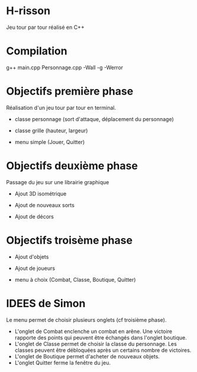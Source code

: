 # H-risson

Jeu tour par tour réalisé en C++

# Compilation

g++ main.cpp Personnage.cpp -Wall -g -Werror

# Objectifs première phase

Réalisation d'un jeu tour par tour en terminal.

- classe personnage (sort d'attaque, déplacement du personnage)

- classe grille (hauteur, largeur)

- menu simple (Jouer, Quitter)

# Objectifs deuxième phase

Passage du jeu sur une librairie graphique

- Ajout 3D isométrique

- Ajout de nouveaux sorts

- Ajout de décors

# Objectifs troisème phase 

- Ajout d'objets

- Ajout de joueurs 

- menu à choix (Combat, Classe, Boutique, Quitter) 

# IDEES de Simon

Le menu permet de choisir plusieurs onglets (cf troisième phase).

- L'onglet de Combat enclenche un combat en arêne. Une victoire rapporte des points qui peuvent être échangés dans l'onglet boutique.
- L'onglet de Classe permet de choisir la classe du personnage. Les classes peuvent être débloquées après un certains nombre de victoires.
- L'onglet de Boutique permet d'acheter de nouveaux objets.
- L'onglet Quitter ferme la fenêtre du jeu.


